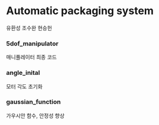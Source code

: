 # Automatic packaging system

유환성 조수완 현승헌

### 5dof_manipulator
매니퓰레이터 최종 코드

### angle_inital
모터 각도 초기화

### gaussian_function
가우시안 함수, 안정성 향상
